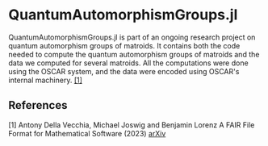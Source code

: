 # QuantumAutomorphismGroups.jl

QuantumAutomorphismGroups.jl is part of an ongoing research project on quantum automorphism groups of matroids. It contains both the code needed to compute the quantum automorphism groups of matroids and the data we computed for several matroids. All the computations were done using the OSCAR system, and the data were encoded using OSCAR's internal machinery. [[1]](#1)

## References

<a id="1">[1]</a>
Antony Della Vecchia, Michael Joswig and Benjamin Lorenz
A FAIR File Format for Mathematical Software (2023)
[arXiv](https://arxiv.org/abs/2309.00465)

